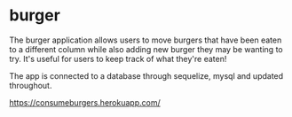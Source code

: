 # burger

The burger application allows users to move burgers that have been eaten to a different column while also adding new burger they may be wanting to try. It's useful for users to keep track of what they're eaten! 

The app is connected to a database through sequelize, mysql and updated throughout. 

https://consumeburgers.herokuapp.com/
